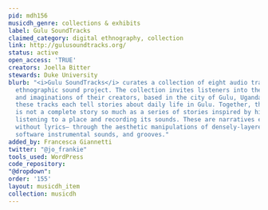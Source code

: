 ```yaml
---
pid: mdh156
musicdh_genre: collections & exhibits
label: Gulu SoundTracks
claimed_category: digital ethnography, collection
link: http://gulusoundtracks.org/
status: active
open_access: 'TRUE'
creators: Joella Bitter
stewards: Duke University
blurb: "<i>Gulu SoundTracks</i> curates a collection of eight audio tracks as a digital
  ethnographic sound project. The collection invites listeners into the sonic habitus
  and imaginations of their creators, based in the city of Gulu, Uganda. Individually,
  these tracks each tell stories about daily life in Gulu. Together, the compilation
  is not a complete story so much as a series of stories inspired by histories of
  listening to a place and recording its sounds. These are narratives evoked musically–
  without lyrics– through the aesthetic manipulations of densely-layered audio samples,
  software instrumental sounds, and grooves."
added_by: Francesca Giannetti
twitter: "@jo_frankie"
tools_used: WordPress
code_repository: 
"@dropdown": 
order: '155'
layout: musicdh_item
collection: musicdh
---
```

